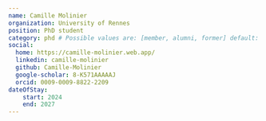 ```yaml
---
name: Camille Molinier
organization: University of Rennes
position: PhD student
category: phd # Possible values are: [member, alumni, former] default: member
social:
  home: https://camille-molinier.web.app/
  linkedin: camille-molinier
  github: Camille-Molinier
  google-scholar: 8-K571AAAAAJ
  orcid: 0009-0009-8822-2209
dateOfStay: 
    start: 2024
    end: 2027
---
```

